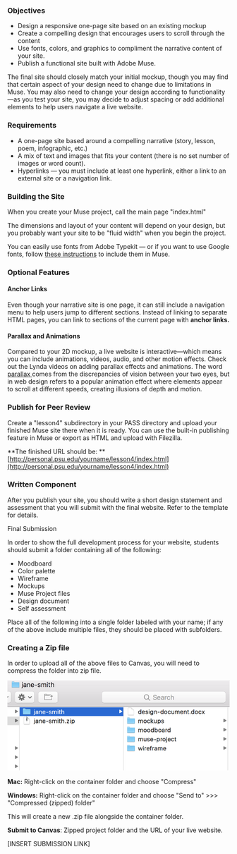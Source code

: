 ### Objectives

* Design a responsive one-page site based on an existing mockup
* Create a compelling design that encourages users to scroll through the content
* Use fonts, colors, and graphics to compliment the narrative content of your site. 
* Publish a functional site built with Adobe Muse. 

The final site should closely match your initial mockup, though you may find that certain aspect of your design need to change due to limitations in Muse. You may also need to change your design according to functionality—as you test your site, you may decide to adjust spacing or add additional elements to help users navigate a live website.

### Requirements

* A one-page site based around a compelling narrative \(story, lesson, poem, infographic, etc.\)
* A mix of text and images that fits your content \(there is no set number of images or word count\). 
* Hyperlinks — you must include at least one hyperlink, either a link to an external site or a navigation link.

### Building the Site

When you create your Muse project, call the main page "index.html"

The dimensions and layout of your content will depend on your design, but you probably want your site to be "fluid width" when you begin the project.

You can easily use fonts from Adobe Typekit — or if you want to use Google fonts, follow [these instructions](http://kb.musethemes.com/article/78-using-google-fonts-inside-muse) to include them in Muse.

### Optional Features

#### Anchor Links

Even though your narrative site is one page, it can still include a navigation menu to help users jump to different sections. Instead of linking to separate HTML pages, you can link to sections of the current page with **anchor links.**

#### Parallax and Animations

Compared to your 2D mockup, a live website is interactive—which means you can include animations, videos, audio, and other motion effects. Check out the Lynda videos on adding parallax effects and animations. The word [parallax ](https://en.wikipedia.org/wiki/Parallax)comes from the discrepancies of vision between your two eyes, but in web design refers to a popular animation effect where elements appear to scroll at different speeds, creating illusions of depth and motion.

### Publish for Peer Review

Create a "lesson4" subdirectory in your PASS directory and upload your finished Muse site there when it is ready. You can use the built-in publishing feature in Muse or export as HTML and upload with Filezilla.

**The finished URL should be: **[http://personal.psu.edu/yourname/lesson4/index.html](http://personal.psu.edu/yourname/lesson4/index.html)

### Written Component

After you publish your site, you should write a short design statement and assessment that you will submit with the final website. Refer to the template for details.

Final Submission

In order to show the full development process for your website, students should submit a folder containing all of the following:

* Moodboard
* Color palette
* Wireframe
* Mockups
* Muse Project files
* Design document
* Self assessment

Place all of the following into a single folder labeled with your name; if any of the above include multiple files, they should be placed with subfolders. 

### Creating a Zip file

In order to upload all of the above files to Canvas, you will need to compress the folder into zip file.

![](/assets/lesson-4/package-demo.png)

**Mac:** Right-click on the container folder and choose "Compress"

**Windows:** Right-click on the container folder and choose "Send to" &gt;&gt;&gt; "Compressed \(zipped\) folder"

This will create a new .zip file alongside the container folder.

**Submit to Canvas**: Zipped project folder and the URL of your live website.

\[INSERT SUBMISSION LINK\]



